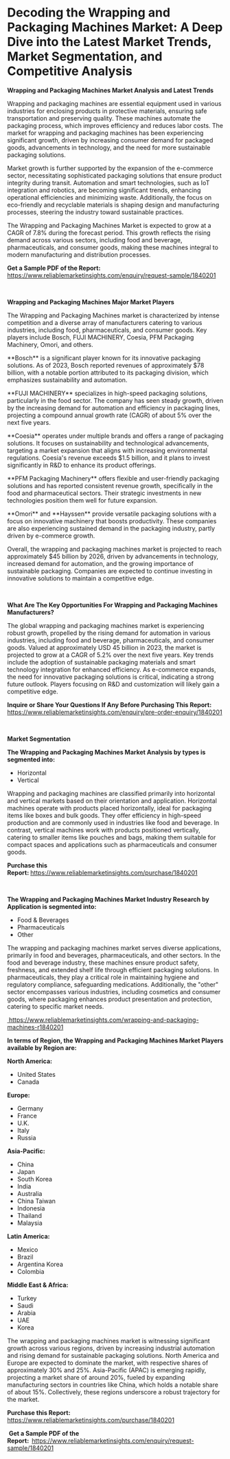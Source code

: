 <p><h1>Decoding the Wrapping and Packaging Machines Market: A Deep Dive into the Latest Market Trends, Market Segmentation, and Competitive Analysis</h1></p><p><strong>Wrapping and Packaging Machines Market Analysis and Latest Trends</strong></p>
<p><p>Wrapping and packaging machines are essential equipment used in various industries for enclosing products in protective materials, ensuring safe transportation and preserving quality. These machines automate the packaging process, which improves efficiency and reduces labor costs. The market for wrapping and packaging machines has been experiencing significant growth, driven by increasing consumer demand for packaged goods, advancements in technology, and the need for more sustainable packaging solutions. </p><p>Market growth is further supported by the expansion of the e-commerce sector, necessitating sophisticated packaging solutions that ensure product integrity during transit. Automation and smart technologies, such as IoT integration and robotics, are becoming significant trends, enhancing operational efficiencies and minimizing waste. Additionally, the focus on eco-friendly and recyclable materials is shaping design and manufacturing processes, steering the industry toward sustainable practices.</p><p>The Wrapping and Packaging Machines Market is expected to grow at a CAGR of 7.8% during the forecast period. This growth reflects the rising demand across various sectors, including food and beverage, pharmaceuticals, and consumer goods, making these machines integral to modern manufacturing and distribution processes.</p></p>
<p><strong>Get a Sample PDF of the Report:&nbsp;</strong> <a href="https://www.reliablemarketinsights.com/enquiry/request-sample/1840201?utm_campaign=2745&utm_medium=2&utm_source=Github&utm_content=ia&utm_term=16042025&utm_id=wrapping-and-packaging-machines">https://www.reliablemarketinsights.com/enquiry/request-sample/1840201</a></p>
<p>&nbsp;</p>
<p><strong>Wrapping and Packaging Machines Major Market Players</strong></p>
<p><p>The Wrapping and Packaging Machines market is characterized by intense competition and a diverse array of manufacturers catering to various industries, including food, pharmaceuticals, and consumer goods. Key players include Bosch, FUJI MACHINERY, Coesia, PFM Packaging Machinery, Omori, and others.</p><p>**Bosch** is a significant player known for its innovative packaging solutions. As of 2023, Bosch reported revenues of approximately $78 billion, with a notable portion attributed to its packaging division, which emphasizes sustainability and automation.</p><p>**FUJI MACHINERY** specializes in high-speed packaging solutions, particularly in the food sector. The company has seen steady growth, driven by the increasing demand for automation and efficiency in packaging lines, projecting a compound annual growth rate (CAGR) of about 5% over the next five years.</p><p>**Coesia** operates under multiple brands and offers a range of packaging solutions. It focuses on sustainability and technological advancements, targeting a market expansion that aligns with increasing environmental regulations. Coesia's revenue exceeds $1.5 billion, and it plans to invest significantly in R&D to enhance its product offerings.</p><p>**PFM Packaging Machinery** offers flexible and user-friendly packaging solutions and has reported consistent revenue growth, specifically in the food and pharmaceutical sectors. Their strategic investments in new technologies position them well for future expansion.</p><p>**Omori** and **Hayssen** provide versatile packaging solutions with a focus on innovative machinery that boosts productivity. These companies are also experiencing sustained demand in the packaging industry, partly driven by e-commerce growth.</p><p>Overall, the wrapping and packaging machines market is projected to reach approximately $45 billion by 2026, driven by advancements in technology, increased demand for automation, and the growing importance of sustainable packaging. Companies are expected to continue investing in innovative solutions to maintain a competitive edge.</p></p>
<p>&nbsp;</p>
<p><strong>What Are The Key Opportunities For Wrapping and Packaging Machines Manufacturers?</strong></p>
<p><p>The global wrapping and packaging machines market is experiencing robust growth, propelled by the rising demand for automation in various industries, including food and beverage, pharmaceuticals, and consumer goods. Valued at approximately USD 45 billion in 2023, the market is projected to grow at a CAGR of 5.2% over the next five years. Key trends include the adoption of sustainable packaging materials and smart technology integration for enhanced efficiency. As e-commerce expands, the need for innovative packaging solutions is critical, indicating a strong future outlook. Players focusing on R&D and customization will likely gain a competitive edge.</p></p>
<p><strong>Inquire or Share Your Questions If Any Before Purchasing This Report:</strong> <a href="https://www.reliablemarketinsights.com/enquiry/pre-order-enquiry/1840201?utm_campaign=2745&utm_medium=2&utm_source=Github&utm_content=ia&utm_term=16042025&utm_id=wrapping-and-packaging-machines">https://www.reliablemarketinsights.com/enquiry/pre-order-enquiry/1840201</a></p>
<p>&nbsp;</p>
<p><strong>Market Segmentation</strong></p>
<p><strong>The Wrapping and Packaging Machines Market Analysis by types is segmented into:</strong></p>
<p><ul><li>Horizontal</li><li>Vertical</li></ul></p>
<p><p>Wrapping and packaging machines are classified primarily into horizontal and vertical markets based on their orientation and application. Horizontal machines operate with products placed horizontally, ideal for packaging items like boxes and bulk goods. They offer efficiency in high-speed production and are commonly used in industries like food and beverage. In contrast, vertical machines work with products positioned vertically, catering to smaller items like pouches and bags, making them suitable for compact spaces and applications such as pharmaceuticals and consumer goods.</p></p>
<p><strong>Purchase this Report:&nbsp;</strong><a href="https://www.reliablemarketinsights.com/purchase/1840201?utm_campaign=2745&utm_medium=2&utm_source=Github&utm_content=ia&utm_term=16042025&utm_id=wrapping-and-packaging-machines">https://www.reliablemarketinsights.com/purchase/1840201</a></p>
<p>&nbsp;</p>
<p><strong>The Wrapping and Packaging Machines Market Industry Research by Application is segmented into:</strong></p>
<p><ul><li>Food & Beverages</li><li>Pharmaceuticals</li><li>Other</li></ul></p>
<p><p>The wrapping and packaging machines market serves diverse applications, primarily in food and beverages, pharmaceuticals, and other sectors. In the food and beverage industry, these machines ensure product safety, freshness, and extended shelf life through efficient packaging solutions. In pharmaceuticals, they play a critical role in maintaining hygiene and regulatory compliance, safeguarding medications. Additionally, the "other" sector encompasses various industries, including cosmetics and consumer goods, where packaging enhances product presentation and protection, catering to specific market needs.</p></p>
<p><a href="https://www.reliablemarketinsights.com/wrapping-and-packaging-machines-r1840201?utm_campaign=2745&utm_medium=2&utm_source=Github&utm_content=ia&utm_term=16042025&utm_id=wrapping-and-packaging-machines">&nbsp;https://www.reliablemarketinsights.com/wrapping-and-packaging-machines-r1840201</a></p>
<p><strong>In terms of Region, the Wrapping and Packaging Machines Market Players available by Region are:</strong></p>
<p>
    <p> <strong> North America: </strong>
        <ul>
            <li>United States</li>
            <li>Canada</li>
        </ul>
        </p> 
    <p> <strong> Europe: </strong>
        <ul>
            <li>Germany</li>
            <li>France</li>
            <li>U.K.</li>
            <li>Italy</li>
            <li>Russia</li>
        </ul>
        </p> 
    <p> <strong> Asia-Pacific: </strong>
        <ul>
            <li>China</li>
            <li>Japan</li>
            <li>South Korea</li>
            <li>India</li>
            <li>Australia</li>
            <li>China Taiwan</li>
            <li>Indonesia</li>
            <li>Thailand</li>
            <li>Malaysia</li>
        </ul>
        </p> 
    <p> <strong> Latin America: </strong>
        <ul>
            <li>Mexico</li>
            <li>Brazil</li>
            <li>Argentina Korea</li>
            <li>Colombia</li>
        </ul>
        </p> 
    <p> <strong> Middle East & Africa: </strong>
        <ul>
            <li>Turkey</li>
            <li>Saudi</li>
            <li>Arabia</li>
            <li>UAE</li>
            <li>Korea</li>
        </ul>
    </p>
    </p>
<p><p>The wrapping and packaging machines market is witnessing significant growth across various regions, driven by increasing industrial automation and rising demand for sustainable packaging solutions. North America and Europe are expected to dominate the market, with respective shares of approximately 30% and 25%. Asia-Pacific (APAC) is emerging rapidly, projecting a market share of around 20%, fueled by expanding manufacturing sectors in countries like China, which holds a notable share of about 15%. Collectively, these regions underscore a robust trajectory for the market.</p></p>
<p><strong>Purchase this Report: </strong><a href="https://www.reliablemarketinsights.com/purchase/1840201?utm_campaign=2745&utm_medium=2&utm_source=Github&utm_content=ia&utm_term=16042025&utm_id=wrapping-and-packaging-machines">https://www.reliablemarketinsights.com/purchase/1840201</a></p>
<p>&nbsp;<strong>Get a Sample PDF of the Report:&nbsp;&nbsp;</strong><a href="https://www.reliablemarketinsights.com/enquiry/request-sample/1840201?utm_campaign=2745&utm_medium=2&utm_source=Github&utm_content=ia&utm_term=16042025&utm_id=wrapping-and-packaging-machines">https://www.reliablemarketinsights.com/enquiry/request-sample/1840201</a></p>
<p><strong></strong></p>
<p><p></p><p></p><p></p></p>
